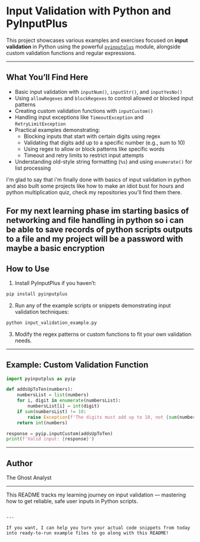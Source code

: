 # Input Validation with Python and PyInputPlus

This project showcases various examples and exercises focused on **input validation** in Python using the powerful [`pyinputplus`](https://pypi.org/project/PyInputPlus/) module, alongside custom validation functions and regular expressions.

---

## What You’ll Find Here

- Basic input validation with `inputNum()`, `inputStr()`, and `inputYesNo()`
- Using `allowRegexes` and `blockRegexes` to control allowed or blocked input patterns
- Creating custom validation functions with `inputCustom()`
- Handling input exceptions like `TimeoutException` and `RetryLimitException`
- Practical examples demonstrating:
  - Blocking inputs that start with certain digits using regex
  - Validating that digits add up to a specific number (e.g., sum to 10)
  - Using regex to allow or block patterns like specific words
  - Timeout and retry limits to restrict input attempts
- Understanding old-style string formatting (`%s`) and using `enumerate()` for list processing

I'm glad to say that i'm finally done with basics of input validation in python and also built some projects like how to make an idiot bust for hours and python multiplication quiz, check my repositories you'll find them there.

For my next learning phase im starting basics of networking and file handling in python so i can be able to save records of python scripts outputs to a file and my project will be a password with maybe a basic encryption 
---

## How to Use

1. Install PyInputPlus if you haven’t:

```bash
pip install pyinputplus
````

2. Run any of the example scripts or snippets demonstrating input validation techniques:

```bash
python input_validation_example.py
```

3. Modify the regex patterns or custom functions to fit your own validation needs.

---

## Example: Custom Validation Function

```python
import pyinputplus as pyip

def addsUpToTen(numbers):
    numbersList = list(numbers)
    for i, digit in enumerate(numbersList):
        numbersList[i] = int(digit)
    if sum(numbersList) != 10:
        raise Exception(f'The digits must add up to 10, not {sum(numbersList)}.')
    return int(numbers)

response = pyip.inputCustom(addsUpToTen)
print(f'Valid input: {response}')
```

---

## Author

The Ghost Analyst

---

This README tracks my learning journey on input validation — mastering how to get reliable, safe user inputs in Python scripts.

```

---

If you want, I can help you turn your actual code snippets from today into ready-to-run example files to go along with this README!
```
